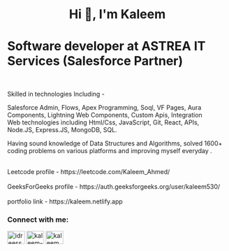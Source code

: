 <h1 align="center">Hi 👋, I'm Kaleem</h1>
<h1 align="left">Software developer at ASTREA IT Services (Salesforce Partner)</h1>
<br/>
<p>

Skilled in technologies Including -

Salesforce Admin, Flows, Apex Programming, Soql, VF Pages, Aura Components, Lightning Web Components, Custom Apis, Integration
<br/> 
Web technologies including Html/Css, JavaScript, Git, React, APIs, Node.JS, Express.JS, MongoDB, SQL.

Having sound knowledge of Data Structures and Algorithms, solved 1600+ coding problems on various platforms and improving myself everyday .</p>

<br/>
Leetcode profile - https://leetcode.com/Kaleem_Ahmed/ <br/> <br/>
GeeksForGeeks profile -
https://auth.geeksforgeeks.org/user/kaleem530/
<br/><br/>
portfolio link -
https://kaleem.netlify.app

<h3 align="left">Connect with me:</h3>
<p align="left">
<a href="https://twitter.com/idreesshaam" target="blank"><img align="center" src="https://raw.githubusercontent.com/rahuldkjain/github-profile-readme-generator/master/src/images/icons/Social/twitter.svg" alt="idreesshaam" height="30" width="40" /></a>
<a href="https://linkedin.com/in/kaleem-ahmed-" target="blank"><img align="center" src="https://raw.githubusercontent.com/rahuldkjain/github-profile-readme-generator/master/src/images/icons/Social/linked-in-alt.svg" alt="kaleem-ahmed-" height="30" width="40" /></a>
<a href="https://www.leetcode.com/kaleem_ahmed" target="blank"><img align="center" src="https://raw.githubusercontent.com/rahuldkjain/github-profile-readme-generator/master/src/images/icons/Social/leet-code.svg" alt="kaleem_ahmed" height="30" width="40" /></a>
</p>

